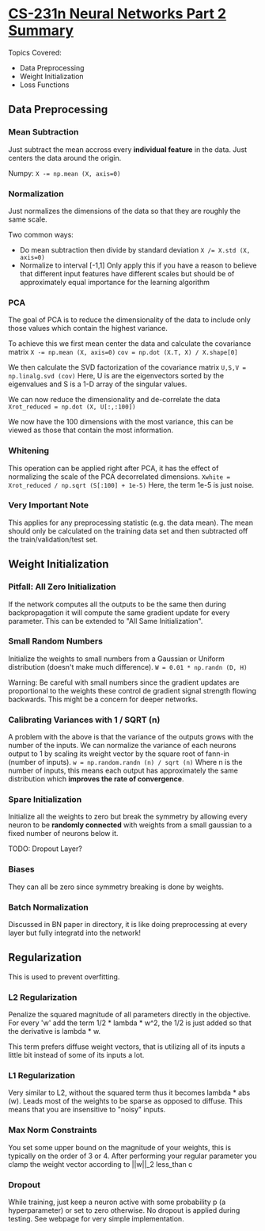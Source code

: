 # [CS-231n Neural Networks Part 2 Summary](http://cs231n.github.io/neural-networks-2/)

Topics Covered:
- Data Preprocessing
- Weight Initialization
- Loss Functions

## Data Preprocessing

### Mean Subtraction
Just subtract the mean accross every **individual feature** in the data. Just centers the 
data around the origin.

Numpy:
`X -= np.mean (X, axis=0)`

### Normalization
Just normalizes the dimensions of the data so that they are roughly the same scale.

Two common ways:
- Do mean subtraction then divide by standard deviation `X /= X.std (X, axis=0)`
- Normalize to interval [-1,1] Only apply this if you have a reason to believe that different input 
  features have different scales but should be of approximately equal importance for the learning algorithm

### PCA
The goal of PCA is to reduce the dimensionality of the data to include only those values which contain 
the highest variance.

To achieve this we first mean center the data and calculate the covariance matrix
`X -= np.mean (X, axis=0)`
`cov = np.dot (X.T, X) / X.shape[0]`

We then calculate the SVD factorization of the covariance matrix
`U,S,V = np.linalg.svd (cov)`
Here, U is are the eigenvectors sorted by the eigenvalues and S is a 1-D array 
of the singular values.

We can now reduce the dimensionality and de-correlate the data
`Xrot_reduced = np.dot (X, U[:,:100])`

We now have the 100 dimensions with the most variance, this can be viewed as those that contain 
the most information.

### Whitening
This operation can be applied right after PCA, it has the effect of normalizing the scale
of the PCA decorrelated dimensions.
`Xwhite = Xrot_reduced / np.sqrt (S[:100] + 1e-5)`
Here, the term 1e-5 is just noise.

### Very Important Note
This applies for any preprocessing statistic (e.g. the data mean).
The mean should only be calculated on the training data set and then subtracted off the
train/validation/test set.

## Weight Initialization

### Pitfall: All Zero Initialization
If the network computes all the outputs to be the same then during backpropagation it will 
compute the same gradient update for every parameter. This can be extended to "All Same Initialization".

### Small Random Numbers
Initialize the weights to small numbers from a Gaussian or Uniform distribution (doesn't make much difference).
`W = 0.01 * np.randn (D, H)`

Warning:
Be careful with small numbers since the gradient updates are proportional to the weights these control de 
gradient signal strength flowing backwards. This might be a concern for deeper networks.

### Calibrating Variances with 1 / SQRT (n)
A problem with the above is that the variance of the outputs grows with the number of the inputs.
We can normalize the variance of each neurons output to 1 by scaling its weight vector by the 
square root of fann-in (number of inputs).
`w = np.random.randn (n) / sqrt (n)`
Where n is the number of inputs, this means each output has approximately the same distribution 
which **improves the rate of convergence**.

### Spare Initialization
Initialize all the weights to zero but break the symmetry by allowing every neuron to be **randomly connected** 
with weights from a small gaussian to a fixed number of neurons below it. 

TODO: Dropout Layer?

### Biases
They can all be zero since symmetry breaking is done by weights.

### Batch Normalization
Discussed in BN paper in directory, it is like doing preprocessing at every layer but 
fully integratd into the network!

## Regularization
This is used to prevent overfitting.

### L2 Regularization
Penalize the squared magnitude of all parameters directly in the objective.
For every 'w' add the term 1/2 * lambda * w^2, the 1/2 is just added so that 
the derivative is lambda * w.

This term prefers diffuse weight vectors, that is utilizing all of its inputs a little 
bit instead of some of its inputs a lot.

### L1 Regularization
Very similar to L2, without the squared term thus it becomes lambda * abs (w).
Leads most of the weights to be sparse as opposed to diffuse. This means that you are 
insensitive to "noisy" inputs.

### Max Norm Constraints
You set some upper bound on the magnitude of your weights, this is typically on the order 
of 3 or 4. After performing your regular parameter you clamp the weight vector according to
||w||_2 less_than c

### Dropout
While training, just keep a neuron active with some probability p (a hyperparameter) or set to 
zero otherwise. No dropout is applied during testing.
See webpage for very simple implementation.

